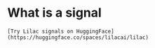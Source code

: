 # What is a signal

```{tip}
[Try Lilac signals on HuggingFace](https://huggingface.co/spaces/lilacai/lilac)
```
